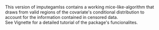 This version of imputegamlss contains a working mice-like-algorithm that draws from valid regions of the covariate's conditional distribution to account for the information contained in censored data. <br>
See Vignette for a detailed tutorial of the package's funcionalites.

